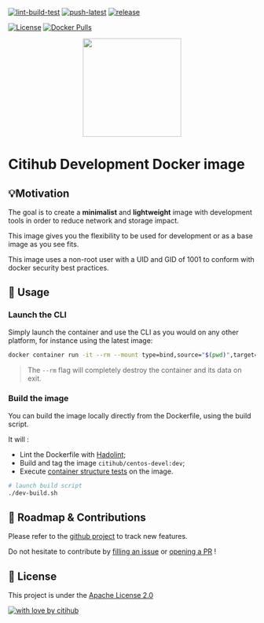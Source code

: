 [![lint-build-test](https://github.com/citihub/centos-devel/workflows/lint-build-test/badge.svg)](https://github.com/citihub/centos-devel/actions?query=workflow%3Alint-build-test)
[![push-latest](https://github.com/citihub/centos-devel/workflows/push-latest/badge.svg)](https://github.com/citihub/centos-devel/actions?query=workflow%3Apush-latest)
[![release](https://github.com/citihub/centos-devel/workflows/release/badge.svg)](https://github.com/citihub/centos-devel/actions?query=workflow%3Arelease)

[![License](https://img.shields.io/badge/License-Apache%202.0-blue.svg)](https://opensource.org/licenses/Apache-2.0)
[![Docker Pulls](https://img.shields.io/docker/pulls/citihub/centos-devel.svg)](https://hub.docker.com/r/citihub/centos-devel/)

<p align="center">
  <a href="https://azure.microsoft.com"><img width="200" src="https://github.com/citihub/centos-devel/raw/master/resources/citihub-logo.png"></a>
</p>

# Citihub Development Docker image

## 💡Motivation
The goal is to create a **minimalist** and **lightweight** image with development tools in order to reduce network and storage impact.

This image gives you the flexibility to be used for development or as a base image as you see fits.

This image uses a non-root user with a UID and GID of 1001 to conform with docker security best practices.

## 🚀 Usage

### Launch the CLI
Simply launch the container and use the CLI as you would on any other platform, for instance using the latest image:

```bash
docker container run -it --rm --mount type=bind,source="$(pwd)",target=/workspace citihub/centos-devel:latest
```

> The `--rm` flag will completely destroy the container and its data on exit.

### Build the image
You can build the image locally directly from the Dockerfile, using the build script.

It will :
* Lint the Dockerfile with [Hadolint](https://github.com/hadolint/hadolint);
* Build and tag the image `citihub/centos-devel:dev`;
* Execute [container structure tests](https://github.com/GoogleContainerTools/container-structure-test) on the image.

```bash
# launch build script
./dev-build.sh
```

## 🙏 Roadmap & Contributions
Please refer to the [github project](https://github.com/citihub/centos-devel/projects/1) to track new features.

Do not hesitate to contribute by [filling an issue](https://github.com/citihub/centos-devel/issues) or [opening a PR](https://github.com/citihub/centos-devel/pulls) !

## 📖 License
This project is under the [Apache License 2.0](https://raw.githubusercontent.com/citihub/centos-devel/master/LICENSE)

[![with love by citihub](https://img.shields.io/badge/With%20%E2%9D%A4%EF%B8%8F%20by-citihub-b51432.svg)](https://oss.citihub.com)
